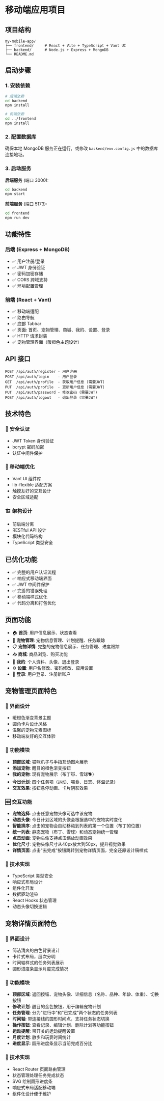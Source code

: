 # 移动端应用项目

## 项目结构

```
my-mobile-app/
├── frontend/     # React + Vite + TypeScript + Vant UI
├── backend/      # Node.js + Express + MongoDB
└── README.md
```

## 启动步骤

### 1. 安装依赖

```bash
# 后端依赖
cd backend
npm install

# 前端依赖
cd ../frontend
npm install
```

### 2. 配置数据库

确保本地 MongoDB 服务正在运行，或修改 `backend/env.config.js` 中的数据库连接地址。

### 3. 启动服务

**后端服务** (端口 3000):

```bash
cd backend
npm start
```

**前端服务** (端口 5173):

```bash
cd frontend
npm run dev
```

## 功能特性

### 后端 (Express + MongoDB)

- ✅ 用户注册/登录
- ✅ JWT 身份验证
- ✅ 密码加密存储
- ✅ CORS 跨域支持
- ✅ 环境配置管理

### 前端 (React + Vant)

- ✅ 移动端适配
- ✅ 路由导航
- ✅ 底部 Tabbar
- ✅ 页面: 首页、宠物管理、商城、我的、设置、登录
- ✅ HTTP 请求封装
- ✅ 宠物管理界面（暖橙色主题设计）

## API 接口

```
POST /api/auth/register - 用户注册
POST /api/auth/login    - 用户登录
GET  /api/auth/profile  - 获取用户信息 (需要JWT)
PUT  /api/auth/profile  - 更新用户信息 (需要JWT)
PUT  /api/auth/password - 修改密码 (需要JWT)
POST /api/auth/logout   - 退出登录 (需要JWT)
```

## 技术特色

### 🔐 安全认证

- JWT Token 身份验证
- bcrypt 密码加密
- 认证中间件保护

### 📱 移动端优化

- Vant UI 组件库
- lib-flexible 适配方案
- 触摸友好的交互设计
- 安全区域适配

### 🏗️ 架构设计

- 前后端分离
- RESTful API 设计
- 模块化代码结构
- TypeScript 类型安全

## 已优化功能

- ✅ 完整的用户认证流程
- ✅ 响应式移动端界面
- ✅ JWT 中间件保护
- ✅ 完善的错误处理
- ✅ 移动端样式优化
- ✅ 代码分离和打包优化

## 页面功能

- 🏠 **首页**: 用户信息展示、状态查看
- 🐾 **宠物管理**: 宠物信息管理、计划提醒、任务跟踪
- 📋 **宠物详情**: 完整的宠物信息展示、任务管理、进度跟踪
- 📥 **商城**: 商品浏览、购买功能
- 👤 **我的**: 个人资料、头像、退出登录
- ⚙️ **设置**: 用户名修改、密码修改、应用设置
- 🔐 **登录**: 用户登录、注册新账户

## 宠物管理页面特色

### 🎨 界面设计
- 暖橙色渐变背景主题
- 圆角卡片设计风格
- 温馨的宠物元素图标
- 移动端友好的交互体验

### 📱 功能模块
- **顶部区域**: 猫咪爪子与手指互动图片展示
- **添加宠物**: 醒目的橙色渐变按钮
- **我的宠物**: 现有宠物展示（布丁🐱、雪球🐕）
- **今日计划**: 四个任务项（运动、喂食、日志、体温记录）
- **交互效果**: 按钮悬停动画、卡片阴影效果

### 🆕 交互功能
- **宠物选择**: 点击任意宠物头像可选中该宠物
- **动态头像**: 今日计划区域的头像会根据选中的宠物实时变化
- **智能排序**: 点击的宠物会自动移动到列表的第一个位置（布丁的位置）
- **统一列表**: 静态宠物（布丁、雪球）和动态宠物统一管理
- **点击动画**: 宠物头像支持点击缩放动画效果
- **优化尺寸**: 宠物头像尺寸从40px放大到50px，提升视觉效果
- **详情页面**: 点击"去完成"按钮跳转到宠物详情页面，完全还原设计稿样式

### 🔧 技术实现
- TypeScript 类型安全
- 响应式布局设计
- 组件化开发
- 数据驱动渲染
- React Hooks 状态管理
- 动态头像切换逻辑

## 宠物详情页面特色

### 🎨 界面设计
- 简洁清爽的白色背景设计
- 卡片式布局，层次分明
- 时间轴样式的任务列表展示
- 圆形进度条显示月度完成情况

### 📱 功能模块
- **顶部区域**: 返回按钮、宠物头像、详细信息（名称、品种、年龄、体重）、切换按钮
- **修改计划**: 醒目的金色按钮，用于编辑宠物计划
- **任务管理**: 分为"进行中"和"已完成"两个状态的任务列表
- **时间轴**: 带连接线的圆形时间点，支持任务状态切换
- **操作按钮**: 查看记录、编辑计划、删除计划等功能按钮
- **运动提醒**: 带开关的运动提醒设置
- **月度计划**: 散步和玩耍时间统计
- **进度显示**: 圆形进度条显示当前完成百分比

### 🔧 技术实现
- React Router 页面路由管理
- 状态管理处理任务完成状态
- SVG 绘制圆形进度条
- 响应式布局适配移动端
- 组件化设计便于维护
